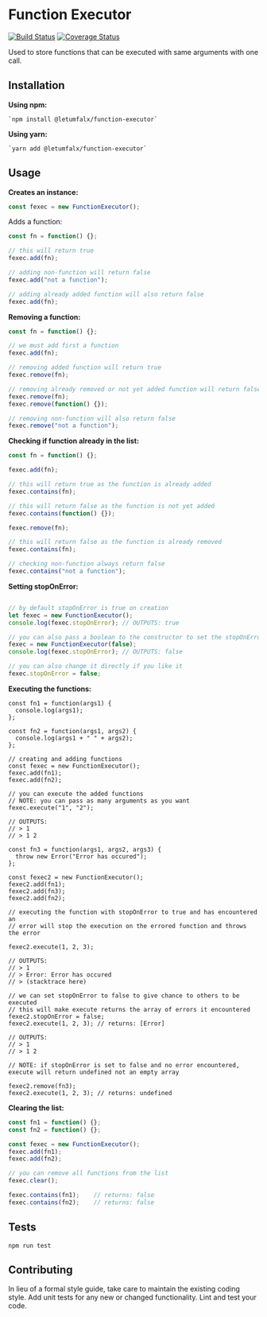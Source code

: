 Function Executor
=========

[![Build Status](https://travis-ci.com/letumfalx/function-executor.svg?branch=master)](https://travis-ci.com/letumfalx/function-executor)
[![Coverage Status](https://coveralls.io/repos/github/letumfalx/function-executor/badge.svg?branch=master)](https://coveralls.io/github/letumfalx/function-executor?branch=master)


Used to store functions that can be executed with same arguments with one call.


## Installation

**Using npm:**

    `npm install @letumfalx/function-executor`

**Using yarn:**

    `yarn add @letumfalx/function-executor`


## Usage

**Creates an instance:**
```js
const fexec = new FunctionExecutor();
```

Adds a function:
```js
const fn = function() {};

// this will return true
fexec.add(fn);

// adding non-function will return false
fexec.add("not a function");

// adding already added function will also return false
fexec.add(fn);
```

**Removing a function:**
```js
const fn = function() {};

// we must add first a function
fexec.add(fn);

// removing added function will return true
fexec.remove(fn);

// removing already removed or not yet added function will return false
fexec.remove(fn);
fexec.remove(function() {});

// removing non-function will also return false
fexec.remove("not a function");
```

**Checking if function already in the list:**
```js
const fn = function() {};

fexec.add(fn);

// this will return true as the function is already added
fexec.contains(fn);

// this will return false as the function is not yet added
fexec.contains(function() {});

fexec.remove(fn);

// this will return false as the function is already removed
fexec.contains(fn);

// checking non-function always return false
fexec.contains("not a function");
```

**Setting stopOnError:**
```js

// by default stopOnError is true on creation
let fexec = new FunctionExecutor();
console.log(fexec.stopOnError); // OUTPUTS: true

// you can also pass a boolean to the constructor to set the stopOnError
fexec = new FunctionExecutor(false);
console.log(fexec.stopOnError); // OUTPUTS: false

// you can also change it directly if you like it
fexec.stopOnError = false;
```

**Executing the functions:**
```
const fn1 = function(args1) {
  console.log(args1);
};

const fn2 = function(args1, args2) {
  console.log(args1 + " " + args2);
};

// creating and adding functions
const fexec = new FunctionExecutor();
fexec.add(fn1);
fexec.add(fn2);

// you can execute the added functions
// NOTE: you can pass as many arguments as you want
fexec.execute("1", "2");

// OUTPUTS:
// > 1
// > 1 2

const fn3 = function(args1, args2, args3) {
  throw new Error("Error has occured");
};

const fexec2 = new FunctionExecutor();
fexec2.add(fn1);
fexec2.add(fn3);
fexec2.add(fn2);

// executing the function with stopOnError to true and has encountered an
// error will stop the execution on the errored function and throws the error

fexec2.execute(1, 2, 3);

// OUTPUTS:
// > 1
// > Error: Error has occured
// > (stacktrace here)

// we can set stopOnError to false to give chance to others to be executed
// this will make execute returns the array of errors it encountered
fexec2.stopOnError = false;
fexec2.execute(1, 2, 3); // returns: [Error]

// OUTPUTS:
// > 1
// > 1 2

// NOTE: if stopOnError is set to false and no error encountered, execute will return undefined not an empty array

fexec2.remove(fn3);
fexec2.execute(1, 2, 3); // returns: undefined
```

**Clearing the list:**

```js
const fn1 = function() {};
const fn2 = function() {};

const fexec = new FunctionExecutor();
fexec.add(fn1);
fexec.add(fn2);

// you can remove all functions from the list
fexec.clear();

fexec.contains(fn1);	// returns: false
fexec.contains(fn2);	// returns: false
```

## Tests

```
npm run test
```

## Contributing

In lieu of a formal style guide, take care to maintain the existing coding style. Add unit tests for any new or changed functionality. Lint and test your code.

